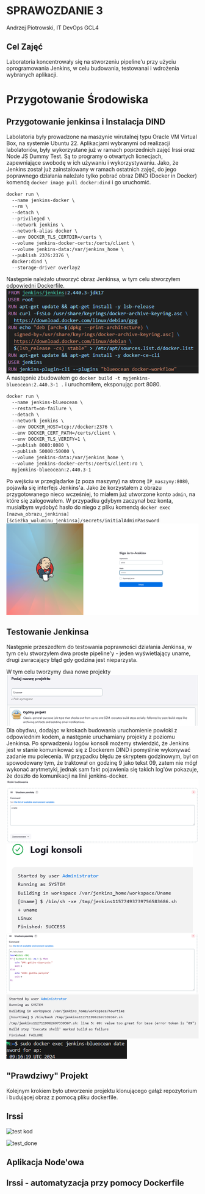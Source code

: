 # SPRAWOZDANIE 3
Andrzej Piotrowski, IT
DevOps GCL4

## Cel Zajęć
Laboratoria koncentrowały się na stworzeniu pipeline'u przy użyciu oprogramowania Jenkins, w celu budowania, testowanai i wdrożenia wybranych aplikacji.

# Przygotowanie Środowiska
## Przygotowanie jenkinsa i Instalacja DIND
Labolatoria były prowadzone na maszynie wirutalnej typu Oracle VM Virtual Box, na systemie Ubuntu 22.
Aplikacjami wybranymi od realizacji labolatoriów, były wykorzystane już w ramach poprzednich zajęć Irssi oraz Node JS Dummy Test. Są to programy o otwartych licnecjach, zapewniające swobodę w ich używaniu i wykorzystywaniu.
Jako, że Jenkins został już zainstalowany w ramach ostatnich zajęć, do jego poprawnego działania należało tylko pobrać obraz DIND (Docker in Docker) komendą `docker image pull docker:dind` i go uruchomić.
```
docker run \
  --name jenkins-docker \
  --rm \
  --detach \
  --privileged \
  --network jenkins \
  --network-alias docker \
  --env DOCKER_TLS_CERTDIR=/certs \
  --volume jenkins-docker-certs:/certs/client \
  --volume jenkins-data:/var/jenkins_home \
  --publish 2376:2376 \
  docker:dind \
  --storage-driver overlay2
```
Następnie należało utworzyć obraz Jenkinsa, w tym celu stworzyłem odpowiedni Dockerfile.
![jenkins_dockerfile](jenkins_dockerfile.png)
A następnie zbudowałem go `docker build -t myjenkins-blueocean:2.440.3-1 .` i uruchomiłem, eksponując port 8080.
```
docker run \
  --name jenkins-blueocean \
  --restart=on-failure \
  --detach \
  --network jenkins \
  --env DOCKER_HOST=tcp://docker:2376 \
  --env DOCKER_CERT_PATH=/certs/client \
  --env DOCKER_TLS_VERIFY=1 \
  --publish 8080:8080 \
  --publish 50000:50000 \
  --volume jenkins-data:/var/jenkins_home \
  --volume jenkins-docker-certs:/certs/client:ro \
  myjenkins-blueocean:2.440.3-1
```

Po wejściu w przeglądarke (z poza maszyny) na stronę `IP_maszyny:8080`, pojawiła się interfejs Jenkins'a. Jako że korzystałem z obrazu przygotowanego nieco wcześniej, to miałem już utworzone konto `admin`, na które się zalogowałem. W przypadku gdybym zaczynał bez konta, musiałbym wydobyć hasło do niego z pliku komendą `docker exec [nazwa_obrazu_jenkinsa] [ścieżka_woluminu_jenkinsa]/secrets/initialAdminPassword`
![alt text](jenkins_login.png)

## Testowanie Jenkinsa

Następnie przeszedłem do testowania poprawności działania Jenkinsa, w tym celu stworzyłem dwa proste pipeline'y - jeden wyświetlający uname, drugi zwracający błąd gdy godzina jest nieparzysta. 

W tym celu tworzymy dwa nowe projekty
![alt text](<Zrzut ekranu 2024-05-07 105524.png>)
Dla obydwu, dodając w krokach budowania uruchomienie powłoki z odpowiednim kodem, a następnie uruchamiany projekty z poziomu Jenkinsa. Po sprwadzeniu logów konsoli możemy stwierdzić, że Jenkins jest w stanie komunikować się z Dockerem DIND i pomyślnie wykonywać zadanie mu polecenia. W przypadku błędu ze skryptem godzinowym, był on spowodowany tym, że traktował on godzinę 9 jako tekst 09, zatem nie mógł wykonać arytmetyki, jednak sam fakt pojawienia się takich log'ów pokazuje, że doszło do komunikacji na linii jenkins-docker.
![alt text](powloka_uname.png)
![alt text](log_uname.png)
![alt text](powloka_hour.png)
![alt text](err_code.png)
![alt text](hours_time.png)

## "Prawdziwy" Projekt
Kolejnym krokiem było utworzenie projektu klonującego gałąź repozytorium i budującej obraz z pomocą pliku dockerfile.

## Irssi

![test kod](./images/test_func.png)

![test_done](./images/npm_test.png)

## Aplikacja Node'owa

## Irssi - automatyzacja przy pomocy Dockerfile


